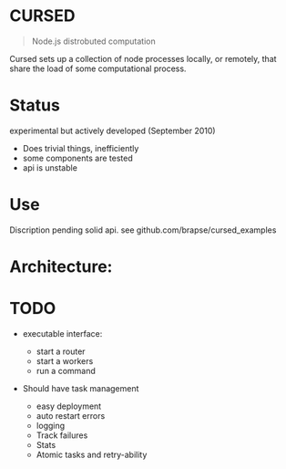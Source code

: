CURSED
======

> Node.js distrobuted computation

Cursed sets up a collection of node processes locally, or remotely, that share the load
of some computational process.

Status
======
experimental but actively developed (September 2010) 
- Does trivial things, inefficiently
- some components are tested
- api is unstable

Use
===
Discription pending solid api.
see github.com/brapse/cursed_examples

Architecture:
=============


TODO
========
- executable interface:
    - start a router
    - start a workers
    - run a command

- Should have task management
    - easy deployment
    - auto restart errors
    - logging
    - Track failures
    - Stats 
    - Atomic tasks and retry-ability
